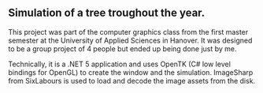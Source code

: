 ## Simulation of a tree troughout the year.

This project was part of the computer graphics class from the first master
semester at the University of Applied Sciences in Hanover. It was designed to
be a group project of 4 people but ended up being done just by me.

Technically, it is a .NET 5 application and uses OpenTK (C# low level bindings
for OpenGL) to create the window and the simulation. ImageSharp from SixLabours
is used to load and decode the image assets from the disk.
